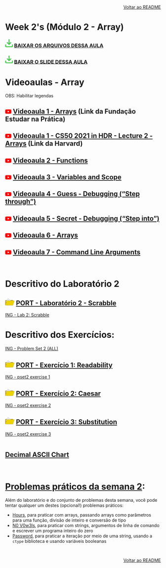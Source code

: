 <p align="right">
   <a href="https://patyfil.github.io/cs50-cc50-harvard/">Voltar ao README</a>
</p>

# Week 2's (Módulo 2 - Array)  

### <img src="assets/baixar.svg" width=25 /> [BAIXAR OS ARQUIVOS DESSA AULA](./assets/ArquivosZips/semana2/src2.zip)  
### <img src="assets/baixar.svg" width=25 /> [BAIXAR O SLIDE DESSA AULA](./assets/slides/2-Array.pdf)  


# Videoaulas - Array  

<p>OBS: Habilitar legendas</p>

## <img src="assets/youtube.svg" width=20 /> [Videoaula 1 - Arrays](https://www.youtube.com/watch?v=yvAVgpKW6tY) (Link da Fundação Estudar na Prática)  

## <img src="assets/youtube.svg" width=20 /> [Videoaula 1 - CS50 2021 in HDR - Lecture 2 - Arrays](https://www.youtube.com/watch?v=v_luodP_mfE) (Link da Harvard)  

## <img src="assets/youtube.svg" width=20 /> [Videoaula 2 - Functions](https://www.youtube.com/watch?v=n1glFqt3g38&t=5s)  

## <img src="assets/youtube.svg" width=20 /> [Videoaula 3 - Variables and Scope](https://www.youtube.com/watch?v=GiFbdVGjF9I)  

## <img src="assets/youtube.svg" width=20 /> [Videoaula 4 - Guess - Debugging (“Step through”)](https://www.youtube.com/watch?v=---HbbANxDQ)  

## <img src="assets/youtube.svg" width=20 /> [Videoaula 5 - Secret - Debugging (“Step into”)](https://www.youtube.com/watch?v=tk3cl8hyfqM)  

## <img src="assets/youtube.svg" width=20 /> [Videoaula 6 - Arrays](https://www.youtube.com/watch?v=K1yC1xshF40)  

## <img src="assets/youtube.svg" width=20 /> [Videoaula 7 - Command Line Arguments](https://www.youtube.com/watch?v=AI6Ccfno6Pk)  

&nbsp;

# Descritivo do Laboratório 2

## <img src="assets/folderOpen2.svg" width=30 /> [PORT - Laboratório 2 - Scrabble](https://patyfil.github.io/cs50-cc50-harvard/semana2/scrabble)  
[ING - Lab 2: Scrabble](https://cs50.harvard.edu/x/2023/labs/2/) 


# Descritivo dos Exercícios: 
[ING - Problem Set 2 (ALL)](https://cs50.harvard.edu/x/2023/psets/2/)  

## <img src="assets/folderOpen2.svg" width=30 /> [PORT - Exercício 1: Readability](https://patyfil.github.io/cs50-cc50-harvard/semana2/readability)  
[ING - pset2 exercise 1](https://cs50.harvard.edu/x/2023/psets/2/readability/)  

## <img src="assets/folderOpen2.svg" width=30 /> [PORT - Exercício 2: Caesar](https://patyfil.github.io/cs50-cc50-harvard/semana2/caesar)  
[ING - pset2 exercise 2](https://cs50.harvard.edu/x/2023/psets/2/caesar/)  

## <img src="assets/folderOpen2.svg" width=30 /> [PORT - Exercício 3: Substitution](https://patyfil.github.io/cs50-cc50-harvard/semana2/substitution)  
[ING - pset2 exercise 3](https://cs50.harvard.edu/x/2023/psets/2/substitution/)  
<br>

## [Decimal ASCII Chart](https://asciichart.com/)

&nbsp;

# [Problemas práticos da semana 2](https://cs50.harvard.edu/x/2023/problems/2/):  

Além do laboratório e do conjunto de problemas desta semana, você pode tentar qualquer um destes (opcional!) problemas práticos:

* [Hours](https://cs50.harvard.edu/x/2023/problems/2/hours/), para praticar com arrays, passando arrays como parâmetros para uma função, divisão de inteiro e conversão de tipo  
* [N0 V0w3ls](https://cs50.harvard.edu/x/2023/problems/2/no-vowels/), para praticar com strings, argumentos de linha de comando e escrever um programa inteiro do zero  
* [Password](https://cs50.harvard.edu/x/2023/problems/2/password/), para praticar a iteração por meio de uma string, usando a `ctype` biblioteca e usando variáveis ​​booleanas  

&nbsp;

<p align="right">
   <a href="https://patyfil.github.io/cs50-cc50-harvard/">Voltar ao README</a>
</p>